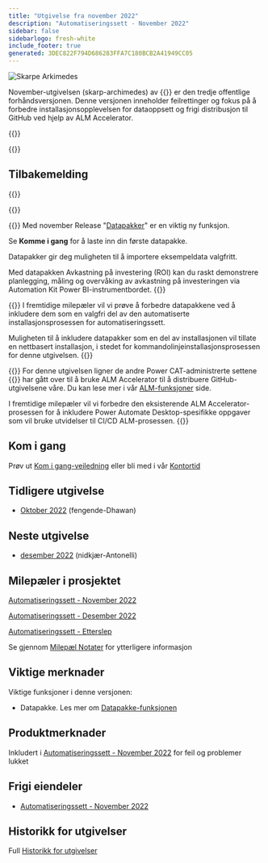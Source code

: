 ```yaml
---
title: "Utgivelse fra november 2022"
description: "Automatiseringssett - November 2022"
sidebar: false
sidebarlogo: fresh-white
include_footer: true
generated: 3DEC822F794D686283FFA7C180BCB2A41949CC05
---
```


<div class="optional">

![Skarpe Arkimedes](/images/sharp-archimedes.png)

November-utgivelsen (skarp-archimedes) av {{<product-name>}} er den tredje offentlige forhåndsversjonen. Denne versjonen inneholder feilrettinger og fokus på å forbedre installasjonsopplevelsen for dataoppsett og frigi distribusjon til GitHub ved hjelp av ALM Accelerator.

</div>

{{<presentation slides="1,2,3">}}

<div class="optional">

{{<presentationStyles>}}

## Tilbakemelding

{{<questions name="/content/nb/releases/november-2022.json" completed="Takk for at du gir tilbakemelding" showNavigationButtons="false" locale="nb">}}

</div>

{{<slideStyles>}}

{{<slide  id="slide1" audio="releases/november-2022/DataPacks.mp3" description="Automation Kit Overview" image="releases/november-2022/DataPacks.svg" >}}
Med november Release "[Datapakker](/nb/features/datapacks)" er en viktig ny funksjon.

Se **Komme i gang** for å laste inn din første datapakke.

Datapakker gir deg muligheten til å importere eksempeldata valgfritt.

Med datapakken Avkastning på investering (ROI) kan du raskt demonstrere planlegging, måling og overvåking av avkastning på investeringen via Automation Kit Power BI-instrumentbordet.
{{</slide>}}

{{<slide  id="slide2" audio="releases/november-2022/DataPacks-WhatsNext.mp3" description="Automation Kit Features" image="releases/november-2022/DataPacks-WhatsNext.svg?v=1" >}}
I fremtidige milepæler vil vi prøve å forbedre datapakkene ved å inkludere dem som en valgfri del av den automatiserte installasjonsprosessen for automatiseringssett.

Muligheten til å inkludere datapakker som en del av installasjonen vil tillate en nettbasert installasjon, i stedet for kommandolinjeinstallasjonsprosessen for denne utgivelsen.
{{</slide>}}


{{<slide id="slide3" audio="releases/november-2022/alm-roadmap.mp3" description="ALM Roadmap" localImage="/images/illustrations/alm-roadmap-2022-11.svg" >}}
For denne utgivelsen ligner de andre Power CAT-administrerte settene {{<product-name>}} har gått over til å bruke ALM Accelerator til å distribuere GitHub-utgivelsene våre. Du kan lese mer i vår [ALM-funksjoner](/nb/features/alm) side.

I fremtidige milepæler vil vi forbedre den eksisterende ALM Accelerator-prosessen for å inkludere Power Automate Desktop-spesifikke oppgaver som vil bruke utvidelser til CI/CD ALM-prosessen.
{{</slide>}}

<div class="optional">

## Kom i gang

Prøv ut [Kom i gang-veiledning](/nb/get-started) eller bli med i vår [Kontortid](/nb/office-hours)

## Tidligere utgivelse

- [Oktober 2022](/nb/releases/october-2022) (fengende-Dhawan)

## Neste utgivelse

- [desember 2022](/nb/releases/december-2022) (nidkjær-Antonelli)

## Milepæler i prosjektet

[Automatiseringssett - November 2022](https://github.com/orgs/microsoft/projects/486/views/4)

[Automatiseringssett - Desember 2022](https://github.com/orgs/microsoft/projects/486/views/5)

[Automatiseringssett - Etterslep](https://github.com/orgs/microsoft/projects/486/views/1)

Se gjennom [Milepæl Notater](/nb/releases/milestones) for ytterligere informasjon

## Viktige merknader

Viktige funksjoner i denne versjonen:

- Datapakke. Les mer om [Datapakke-funksjonen](/nb/features/datapacks)

## Produktmerknader

Inkludert i [Automatiseringssett - November 2022](https://github.com/microsoft/powercat-automation-kit/releases/tag/AutomationKit-November2022) for feil og problemer lukket

## Frigi eiendeler

- [Automatiseringssett - November 2022](https://github.com/microsoft/powercat-automation-kit/releases/tag/AutomationKit-November2022)

## Historikk for utgivelser

Full [Historikk for utgivelser](/nb/releases)

</div>
